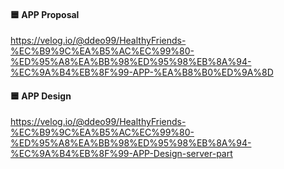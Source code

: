 #### 🟦 APP Proposal
https://velog.io/@ddeo99/HealthyFriends-%EC%B9%9C%EA%B5%AC%EC%99%80-%ED%95%A8%EA%BB%98%ED%95%98%EB%8A%94-%EC%9A%B4%EB%8F%99-APP-%EA%B8%B0%ED%9A%8D

#### 🟦 APP Design
https://velog.io/@ddeo99/HealthyFriends-%EC%B9%9C%EA%B5%AC%EC%99%80-%ED%95%A8%EA%BB%98%ED%95%98%EB%8A%94-%EC%9A%B4%EB%8F%99-APP-Design-server-part
